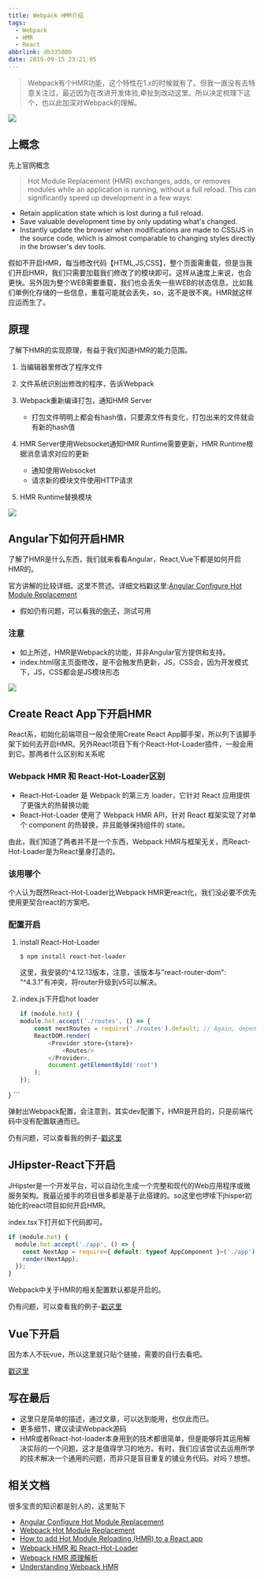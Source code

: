 ```yaml
---
title: Webpack HMR介绍
tags:
  - Webpack
  - HMR
  - React
abbrlink: db33588b
date: 2019-09-15 23:21:05
---
```

> Webpack有个HMR功能，这个特性在1.x的时候就有了。但我一直没有去特意关注过，最近因为在改进开发体验,牵扯到改动这里。所以决定梳理下这个，也以此加深对Webpack的理解。

![](http://static.1991421.cn/2019-09-15-140154.jpg)

## 上概念

先上官网概念

> Hot Module Replacement (HMR) exchanges, adds, or removes modules while an application is running, without a full reload. This can significantly speed up development in a few ways:

- Retain application state which is lost during a full reload.
- Save valuable development time by only updating what's changed.
- Instantly update the browser when modifications are made to CSS/JS in the source code, which is almost comparable to changing styles directly in the browser's dev tools.

假如不开启HMR，每当修改代码【HTML,JS,CSS】，整个页面需重载，但是当我们开启HMR，我们只需要加载我们修改了的模块即可。这样从速度上来说，也会更快。另外因为整个WEB需要重载，我们也会丢失一些WEB的状态信息，比如我们单例化存储的一些信息，重载可能就会丢失，so，这不是很不爽。HMR就这样应运而生了。

## 原理

了解下HMR的实现原理，有益于我们知道HMR的能力范围。

1. 当编辑器里修改了程序文件
2. 文件系统识别出修改的程序，告诉Webpack
3. Webpack重新编译打包，通知HMR Server
	- 打包文件明明上都会有hash值，只要源文件有变化，打包出来的文件就会有新的hash值
	
4. HMR Server使用Websocket通知HMR Runtime需要更新，HMR Runtime根据消息请求对应的更新
	- 通知使用Websocket
	- 请求新的模块文件使用HTTP请求

5. HMR Runtime替换模块

![](http://static.1991421.cn/2019-09-15-151747.jpg)

## Angular下如何开启HMR
了解了HMR是什么东西，我们就来看看Angular，React,Vue下都是如何开启HMR的。

官方讲解的比较详细。这里不赘述。详细文档戳这里:[Angular Configure Hot Module Replacement](https://github.com/angular/angular-cli/blob/master/docs/documentation/stories/configure-hmr.md)

- 假如仍有问题，可以看我的[例子](https://github.com/alanhg/blog-admin)，测试可用

### 注意
- 如上所述，HMR是Webpack的功能，并非Angular官方提供和支持。
- index.html宿主页面修改，是不会触发热更新，JS，CSS会，因为开发模式下，JS，CSS都会是JS模块形态

![](http://static.1991421.cn/2019-09-15-142429.jpg)

## Create React App下开启HMR
React系，初始化前端项目一般会使用Create React App脚手架，所以列下该脚手架下如何去开启HMR。另外React项目下有个React-Hot-Loader插件，一般会用到它。那两者什么区别和关系呢

### Webpack HMR 和 React-Hot-Loader区别
- React-Hot-Loader 是 Webpack 的第三方 loader，它针对 React 应用提供了更强大的热替换功能
- React-Hot-Loader 使用了 Webpack HMR API，针对 React 框架实现了对单个 component 的热替换，并且能够保持组件的 state。

由此，我们知道了两者并不是一个东西，Webpack HMR与框架无关，而React-Hot-Loader是为React量身打造的。

### 该用哪个
个人认为既然React-Hot-Loader比Webpack HMR更react化，我们没必要不优先使用更契合react的方案吧。

### 配置开启

1. install React-Hot-Loader

	```
	$ npm install react-hot-loader
	```
	这里，我安装的^4.12.13版本，注意，该版本与"react-router-dom": "^4.3.1"有冲突，将router升级到v5可以解决。

2. 	index.js下开启hot loader
	
	```javascript
	if (module.hot) {
    module.hot.accept('./routes', () => {
        const nextRoutes = require('./routes').default; // Again, depends on your project
        ReactDOM.render(
            <Provider store={store}>
                <Routes/>
            </Provider>,
            document.getElementById('root')
        );
    });
}
	```


弹射出Webpack配置，会注意到，其实dev配置下，HMR是开启的，只是前端代码中没有配置联通而已。

仍有问题，可以查看我的例子-[戳这里](https://github.com/alanhg/react-demo)

## JHipster-React下开启
JHipster是一个开发平台，可以自动化生成一个完整和现代的Web应用程序或微服务架构。我最近接手的项目很多都是基于此搭建的。so这里也啰嗦下jhisper初始化的react项目如何开启HMR。

index.tsx下打开如下代码即可。

```typescript
if (module.hot) {
  module.hot.accept('./app', () => {
    const NextApp = require<{ default: typeof AppComponent }>('./app').default;
    render(NextApp);
  });
}
```
Webpack中关于HMR的相关配置默认都是开启的。

仍有问题，可以查看我的例子-[戳这里](https://github.com/alanhg/jhipster-starter)

## Vue下开启
因为本人不玩vue，所以这里就只贴个链接，需要的自行去看吧。

[戳这里](https://vue-loader.vuejs.org/guide/hot-reload.html)

## 写在最后
- 这里只是简单的描述，通过文章，可以达到能用，也仅此而已。
- 更多细节，建议读读Webpack源码
- HMR或者React-hot-loader本身用到的技术都很简单，但是能够将其运用解决实际的一个问题，这才是值得学习的地方。有时，我们应该尝试去运用所学的技术解决一个通用的问题，而非只是盲目重复的铺业务代码。对吗？想想。

## 相关文档

很多宝贵的知识都是别人的，这里贴下

- [Angular Configure Hot Module Replacement](https://github.com/angular/angular-cli/blob/master/docs/documentation/stories/configure-hmr.md)
- [Webpack Hot Module Replacement](https://webpack.js.org/concepts/hot-module-replacement/)
- [How to add Hot Module Reloading (HMR) to a React app](https://developerhandbook.com/webpack/how-to-add-hot-module-reloading-to-a-react-app/)
- [Webpack HMR 和 React-Hot-Loader](https://zhuanlan.zhihu.com/p/30135527)
- [Webpack HMR 原理解析](https://zhuanlan.zhihu.com/p/30669007)
- [Understanding Webpack HMR](https://www.javascriptstuff.com/understanding-hmr/)